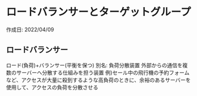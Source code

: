 # ロードバランサーとターゲットグループ
作成日: 2022/04/09

## ロードバランサー

ロード(負荷)+バランサー(平衡を保つ)
別名: 負荷分散装置
外部からの通信を複数のサーバーへ分散する仕組みを担う装置
例)セール中の飛行機の予約フォームなど、アクセスが大量に殺到するような高負荷のときに、余裕のあるサーバーを使用して、アクセスの負荷を分散させる
